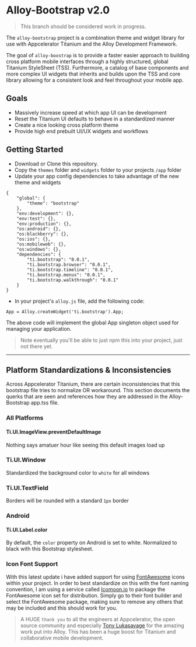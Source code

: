 # Alloy-Bootstrap v2.0

> This branch should be considered work in progress.

The `alloy-bootstrap` project is a combination theme and widget library for use with Appcelerator Titanium and the Alloy Development Framework.

The goal of `alloy-boostrap` is to provide a faster easier approach to building cross platform mobile interfaces through a highly structured, global Titanium StyleSheet (TSS). Furthermore, a catalog of base components and more complex UI widgets that inherits and builds upon the TSS and core library allowing for a consistent look and feel throughout your mobile app.

## Goals
* Massively increase speed at which app UI can be development
* Reset the Titanium UI defaults to behave in a standardized manner
* Create a nice looking cross platform theme
* Provide high end prebuilt UI/UX widgets and workflows

## Getting Started

* Download or Clone this repository.
* Copy the `themes` folder and `widgets` folder to your projects `/app` folder
* Update your app config dependencies to take advantage of the new theme and widgets

~~~
{
    "global": {
        "theme": "bootstrap"
    },
    "env:development": {},
    "env:test": {},
    "env:production": {},
    "os:android": {},
    "os:blackberry": {},
    "os:ios": {},
    "os:mobileweb": {},
    "os:windows": {},
    "dependencies": {
        "ti.bootstrap": "0.0.1",
        "ti.bootstrap.browser": "0.0.1",
        "ti.bootstrap.timeline": "0.0.1",
        "ti.bootstrap.menus": "0.0.1",
        "ti.bootstrap.walkthrough": "0.0.1"
    }
}
~~~


* In your project's `alloy.js` file, add the following code:

~~~
App = Alloy.createWidget('ti.bootstrap').App;
~~~

The above code will implement the global App singleton object used for managing your application.

> Note eventually you'll be able to just npm this into your project, just not there yet.

------


## Platform Standardizations & Inconsistencies

Across Appcelerator Titanium, there are certain inconsistencies that this bootstrap file tries to normalize OR workaround. This section documents the querks that are seen and references how they are addressed in the Alloy-Bootstrap app.tss file.

### All Platforms

#### Ti.UI.ImageView.preventDefaultImage
Nothing says amatuer hour like seeing this default images load up

### Ti.UI.Window
Standardized the background color to `white` for all windows

### Ti.UI.TextField
Borders will be rounded with a standard `1px` border

### Android

#### Ti.UI.Label.color
By default, the `color` property on Android is set to white. Normalized to black with this Bootstrap stylesheet.


### Icon Font Support
With this latest update i have added support for using [FontAwesome](http://fontawesome.io) icons within your project. In order to best standardize on this with the font naming convention, I am using a service called [Icomoon.io](http://icomoon.io) to package the FontAwesome icon set for distribution. Simply go to their font builder and select the FontAwesome package, making sure to remove any others that may be included and this should work for you.

>A HUGE `thank you` to all the engineers at Appcelerator, the open source community and especially [Tony Lukasavage](https://github.com/tonylukasavage) for the amazing work put into Alloy. This has been a huge boost for Titanium and collaborative mobile development.
